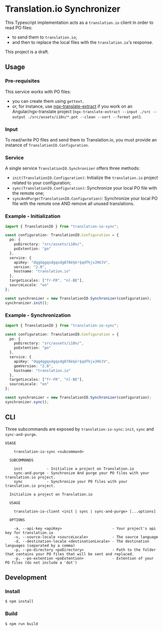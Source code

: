 # Translation.io Synchronizer

This Typescript implementation acts as a `translation.io` client in order to read PO files:
* to send them to `translation.io`;
* and then to replace the local files with the `translation.io`'s response.

This project is a draft.

## Usage

### Pre-requisites

This service works with PO files:
* you can create them using `gettext`. 
* or, for instance, use [ngx-translate-extract](https://github.com/biesbjerg/ngx-translate-extract) if you work on an Angular/ngx-translate project (`ngx-translate-extract --input ./src --output ./src/assets/i18n/*.pot --clean --sort --format pot`).

### Input

To read/write PO files and send them to Translation.io, you must provide an instance of `TranslationIO.Configuration`.

### Service

A single service `TranslationIO.Synchronizer` offers three methods:
* `init(TranslationIO.Configuration)`: Initialize the `translation.io` project related to your configuration;
* `sync(TranslationIO.Configuration)`: Synchronize your local PO file with the remote one;
* `syncAndPurge(TranslationIO.Configuration)`: Synchronize your local PO file with the remote one AND remove all unused translations.

### Example - Initialization

```typescript
import { TranslationIO } from "translation-io-sync";

const configuration: TranslationIO.Configuration = {
  po: {
    poDirectory: "src/assets/i18n/",
    poExtention: "po"
  },
  service: {
    apiKey: "dqgdqgqsdgqsdg878è§è!§qdfhjvJHVJV",
    version: "2.0",
    hostname: "translation.io"
  },
  targetLocales: ["fr-FR", "nl-BE"],
  sourceLocale: "en"
};

const synchronizer = new TranslationIO.Synchronizer(configuration);
synchronizer.init();
```

### Example - Synchronization 

```typescript
import { TranslationIO } from "translation-io-sync";

const configuration: TranslationIO.Configuration = {
  po: {
    poDirectory: "src/assets/i18n/",
    poExtention: "po"
  },
  service: {
    apiKey: "dqgdqgqsdgqsdg878è§è!§qdfhjvJHVJV",
    gemVersion: "2.0",
    hostname: "translation.io"
  },
  targetLocales: ["fr-FR", "nl-BE"],
  sourceLocale: "en"
};

const synchronizer = new TranslationIO.Synchronizer(configuration);
synchronizer.sync();
```

## CLI

Three subcommands are exposed by `translation-io-sync`: `init`, `sync` and `sync-and-purge`.
```
USAGE

    translation-io-sync <subcommand>

  SUBCOMMANDS

    init           - Initialize a project on Translation.io
    sync-and-purge - Synchronize And purge your PO files with your translation.io project.
    sync           - Synchronize your PO files with your translation.io project.
```

```
  Initialize a project on Translation.io

  USAGE

    translation-io-client <init | sync | sync-and-purge> [...options]

  OPTIONS

    -a, --api-key <apiKey>                       - Your project's api key for translation.io
    -s, --source-locale <sourceLocale>           - The source language
    -d, --destination-locale <destinationLocale> - The destination languages (separated by a comma)
    -p, --po-directory <poDirectory>             - Path to the folder that contains your PO files that will be sent and replaced.
    -p, --po-extention <poExtention>             - Extention of your PO files (do not include a 'dot')
```

## Development

### Install

```
$ npm install
```

### Build

```
$ npm run build
```